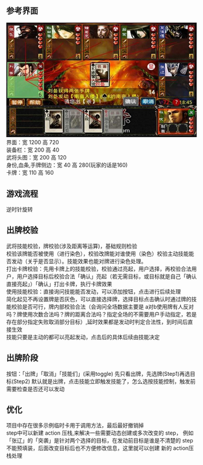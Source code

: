 ## 参考界面
![img.png](img.png)
界面：宽 1200 高 720<br>
装备栏：宽 200 高 40<br>
武将头图：宽 200 高 120<br>
身份,血条,手牌侧边：宽 40 高 280(玩家的话是160)<br>
卡牌：宽 110 高 160
## 游戏流程
逆时针旋转
## 出牌校验
武将技能校验，牌校验(涉及距离等运算)，基础规则检验<br>
校验该牌能否被使用（进行染色），校验改牌能对谁使用（染色）校验主动技能能否发动（关乎是否显示）。技能效果也能对牌进行染色处理。<br>
打出卡牌校验：先用卡牌上的技能校验，校验通过亮起，用户选择，再校验合法用户，用户选择目标后校验合法「确认」亮起（若无需目标，或目标就是自己「确认直接亮起」）「确认」打出卡牌，执行卡牌效果<br>
使用技能校验：直接询问技能能否发动，可以添加按钮，点击进行后续处理<br>
简化起见不再设置牌是否灰色，可以直接选择牌，选择目标点击确认时通过牌的技能校验是否可行，牌内部校验合法（会询问全场数据主要是 a对b使用牌有人反对吗？牌使用次数合法吗？牌的距离合法吗？指定全场的不需要用户手动指定，若是存在部分指定失败取消部分目标）,延时效果都是发动时判定合法性，到时间后直接生效<br>
技能只要是主动的都可以亮起发动，点击后的具体后续由技能决定<br>
## 出牌阶段
按钮：「出牌」「取消」「技能们」(采用toggle)
先只看出牌，先选牌(Step1)再选目标(Step2)
默认就是出牌，点击技能立即触发技能了，怎么选按技能控制，触发前需要检查是否还可以发动
## 优化
项目中存在很多示例临时卡用于调用方法，最后最好撤销掉<br>
step中可以新建 action 压栈,来解决一些需要动态创建或多次改变的 step，
例如「张辽」的「突袭」是针对两个选择的目标，在发动前目标是谁是不清楚的
step 不能预填装，后面改变目标后也不方便修改信息，这里就可以创建
新的 action压栈处理<br>
